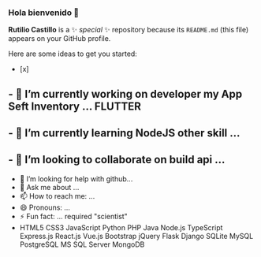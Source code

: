 ### Hola bienvenido 👋


**Rutilio Castillo** is a ✨ _special_ ✨ repository because its `README.md` (this file) appears on your GitHub profile.

Here are some ideas to get you started:
- [x] 
## - 🔭 I’m currently working on developer my App Seft Inventory ... FLUTTER 
## - 🌱 I’m currently learning NodeJS other skill ...
## - 👯 I’m looking to collaborate on build api  ...
- 🤔 I’m looking for help with github...
- 💬 Ask me about ...
- 📫 How to reach me: ...
- 😄 Pronouns: ...
- ⚡ Fun fact: ...
required "scientist"
- HTML5 CSS3 JavaScript Python PHP Java Node.js TypeScript Express.js React.js Vue.js Bootstrap jQuery Flask Django SQLite MySQL PostgreSQL MS SQL Server MongoDB
